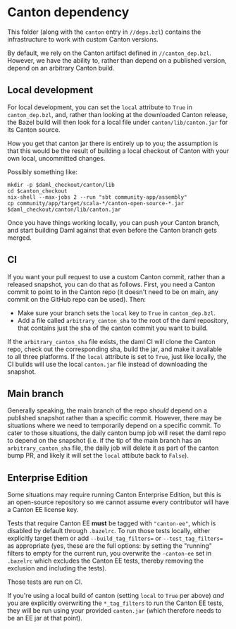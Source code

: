 # Canton dependency

This folder (along with the `canton` entry in `//deps.bzl`) contains the
infrastructure to work with custom Canton versions.

By default, we rely on the Canton artifact defined in `//canton_dep.bzl`.
However, we have the ability to, rather than depend on a published version,
depend on an arbitrary Canton build.

## Local development

For local development, you can set the `local` attribute to `True` in `canton_dep.bzl`, and, rather than looking at the downloaded Canton release, the Bazel build will then look for a local file under `canton/lib/canton.jar` for its Canton source.

How you get that canton jar there is entirely up to you; the assumption is that
this would be the result of building a local checkout of Canton with your own
local, uncommitted changes.

Possibly something like:

```
mkdir -p $daml_checkout/canton/lib
cd $canton_checkout
nix-shell --max-jobs 2 --run "sbt community-app/assembly"
cp community/app/target/scala-*/canton-open-source-*.jar $daml_checkout/canton/lib/canton.jar
```

Once you have things working locally, you can push your Canton branch, and
start building Daml against that even before the Canton branch gets merged.

## CI

If you want your pull request to use a custom Canton commit, rather than a
released snapshot, you can do that as follows. First, you need a Canton commit
to point to in the Canton repo (it doesn't need to be on main, any commit on
the GitHub repo can be used). Then:

- Make sure your branch sets the `local` key to `True` in `canton_dep.bzl`.
- Add a file called `arbitrary_canton_sha` to the root of the daml repository,
  that contains just the sha of the canton commit you want to build.

If the `arbitrary_canton_sha` file exists, the daml CI will clone the Canton
repo, check out the corresponding sha, build the jar, and make it available to
all three platforms. If the `local` attribute is set to `True`, just like
locally, the CI builds will use the local `canton.jar` file instead of
downloading the snapshot.

## Main branch

Generally speaking, the main branch of the repo _should_ depend on a published
snapshot rather than a specific commit. However, there may be situations where
we need to temporarily depend on a specific commit. To cater to those
situations, the daily canton bump job will reset the daml repo to depend on the
snapshot (i.e. if the tip of the main branch has an `arbitrary_canton_sha`
file, the daily job will delete it as part of the canton bump PR, and likely it
will set the `local` attibute back to `False`).

## Enterprise Edition

Some situations may require running Canton Enterprise Edition, but this is an
open-source repository so we cannot assume every contributor will have a Canton
EE license key.

Tests that require Canton EE **must** be tagged with `"canton-ee"`, which is
disabled by default through `.bazelrc`. To run those tests locally, either
explicitly target them or add `--build_tag_filters=` or `--test_tag_filters=`
as appropriate (yes, these are the full options: by setting the "running"
filters to empty for the current run, you overwrite the `-canton-ee` set in
`.bazelrc` which excludes the Canton EE tests, thereby removing the exclusion
and including the tests).

Those tests are run on CI.

If you're using a local build of canton (setting `local` to `True` per above)
_and_ you are explicitly overwriting the `*_tag_filters` to run the Canton EE
tests, they will be run using your provided `canton.jar` (which therefore needs
to be an EE jar at that point).
